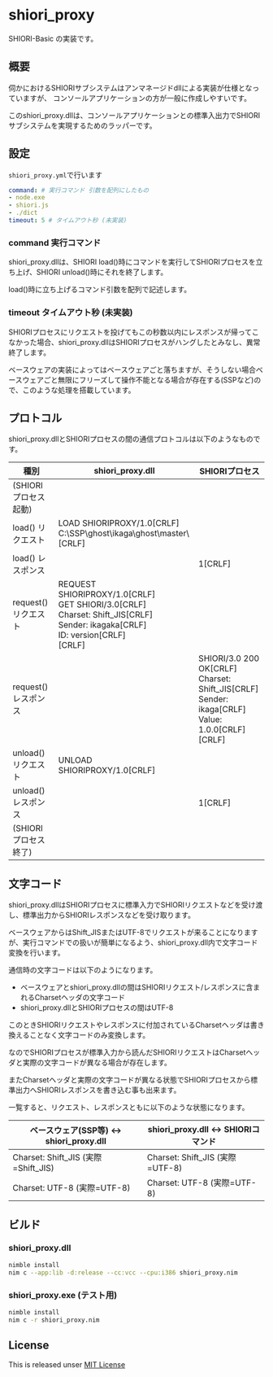 # shiori_proxy

SHIORI-Basic の実装です。

## 概要

伺かにおけるSHIORIサブシステムはアンマネージドdllによる実装が仕様となっていますが、
コンソールアプリケーションの方が一般に作成しやすいです。

このshiori_proxy.dllは、コンソールアプリケーションとの標準入出力でSHIORIサブシステムを実現するためのラッパーです。

## 設定

`shiori_proxy.yml`で行います

```yaml
command: # 実行コマンド 引数を配列にしたもの
- node.exe
- shiori.js
- ./dict
timeout: 5 # タイムアウト秒 (未実装)
```

### command 実行コマンド

shiori_proxy.dllは、SHIORI load()時にコマンドを実行してSHIORIプロセスを立ち上げ、SHIORI unload()時にそれを終了します。

load()時に立ち上げるコマンド引数を配列で記述します。

### timeout タイムアウト秒 (未実装)

SHIORIプロセスにリクエストを投げてもこの秒数以内にレスポンスが帰ってこなかった場合、shiori_proxy.dllはSHIORIプロセスがハングしたとみなし、異常終了します。

ベースウェアの実装によってはベースウェアごと落ちますが、そうしない場合ベースウェアごと無限にフリーズして操作不能となる場合が存在する(SSPなど)ので、このような処理を搭載しています。

## プロトコル

shiori_proxy.dllとSHIORIプロセスの間の通信プロトコルは以下のようなものです。

| 種別 | shiori_proxy.dll | SHIORIプロセス |
|---|---|---|
| (SHIORIプロセス起動) | | |
| load() リクエスト | LOAD SHIORIPROXY/1.0[CRLF]<br>C:\\SSP\\ghost\\ikaga\\ghost\\master\\[CRLF] | |
| load() レスポンス | | 1[CRLF] |
| request() リクエスト | REQUEST SHIORIPROXY/1.0[CRLF]<br>GET SHIORI/3.0[CRLF]<br>Charset: Shift_JIS[CRLF]<br>Sender: ikagaka[CRLF]<br>ID: version[CRLF]<br>[CRLF] | |
| request() レスポンス | | SHIORI/3.0 200 OK[CRLF]<br>Charset: Shift_JIS[CRLF]<br>Sender: ikaga[CRLF]<br>Value: 1.0.0[CRLF]<br>[CRLF] |
| unload() リクエスト | UNLOAD SHIORIPROXY/1.0[CRLF] | |
| unload() レスポンス | | 1[CRLF] |
| (SHIORIプロセス終了) | | |

## 文字コード

shiori_proxy.dllはSHIORIプロセスに標準入力でSHIORIリクエストなどを受け渡し、標準出力からSHIORIレスポンスなどを受け取ります。

ベースウェアからはShift_JISまたはUTF-8でリクエストが来ることになりますが、実行コマンドでの扱いが簡単になるよう、shiori_proxy.dll内で文字コード変換を行います。

通信時の文字コードは以下のようになります。

- ベースウェアとshiori_proxy.dllの間はSHIORIリクエスト/レスポンスに含まれるCharsetヘッダの文字コード
- shiori_proxy.dllとSHIORIプロセスの間はUTF-8

このときSHIORIリクエストやレスポンスに付加されているCharsetヘッダは書き換えることなく文字コードのみ変換します。

なのでSHIORIプロセスが標準入力から読んだSHIORIリクエストはCharsetヘッダと実際の文字コードが異なる場合が存在します。

またCharsetヘッダと実際の文字コードが異なる状態でSHIORIプロセスから標準出力へSHIORIレスポンスを書き込む事も出来ます。

一覧すると、リクエスト、レスポンスともに以下のような状態になります。

| ベースウェア(SSP等) <-> shiori_proxy.dll | shiori_proxy.dll <-> SHIORIコマンド |
|---|---|
| Charset: Shift_JIS (実際=Shift_JIS) | Charset: Shift_JIS (実際=UTF-8) |
| Charset: UTF-8 (実際=UTF-8) | Charset: UTF-8 (実際=UTF-8) |

## ビルド

### shiori_proxy.dll

```bash
nimble install
nim c --app:lib -d:release --cc:vcc --cpu:i386 shiori_proxy.nim
```

### shiori_proxy.exe (テスト用)

```bash
nimble install
nim c -r shiori_proxy.nim
```

## License

This is released unser [MIT License](https://narazaka.net/license/MIT?2018)
